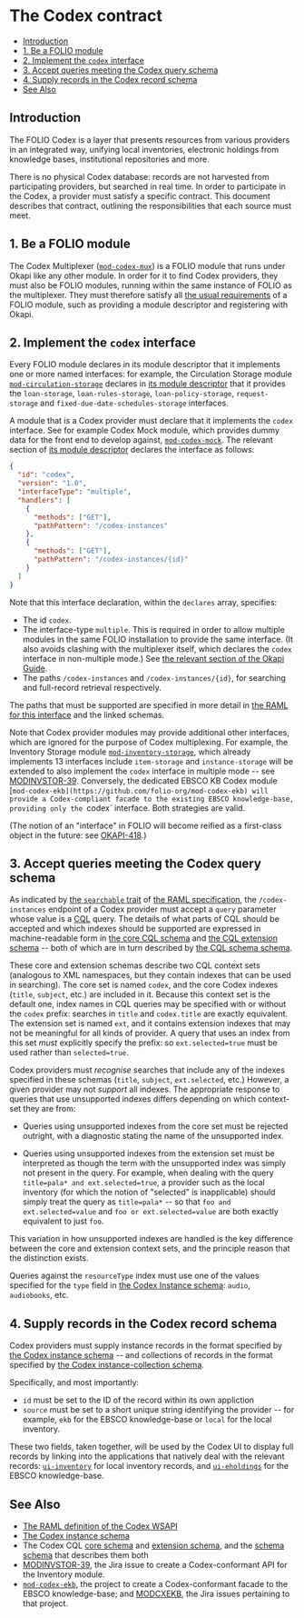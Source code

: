 # The Codex contract

<!-- md2toc -l 2 codex-contract.md -->
* [Introduction](#introduction)
* [1. Be a FOLIO module](#1-be-a-folio-module)
* [2. Implement the `codex` interface](#2-implement-the-codex-interface)
* [3. Accept queries meeting the Codex query schema](#3-accept-queries-meeting-the-codex-query-schema)
* [4. Supply records in the Codex record schema](#4-supply-records-in-the-codex-record-schema)
* [See Also](#see-also)

## Introduction

The FOLIO Codex is a layer that presents resources from various providers in an integrated way, unifying local inventories, electronic holdings from knowledge bases, institutional repositories and more.

There is no physical Codex database: records are not harvested from participating providers, but searched in real time. In order to participate in the Codex, a provider must satisfy a specific contract. This document describes that contract, outlining the responsibilities that each source must meet.

## 1. Be a FOLIO module

The Codex Multiplexer ([`mod-codex-mux`](https://github.com/folio-org/mod-codex-mux)) is a FOLIO module that runs under Okapi like any other module. In order for it to find Codex providers, they must also be FOLIO modules, running within the same instance of FOLIO as the multiplexer. They must therefore satisfy all [the usual requirements](https://github.com/folio-org/okapi/blob/master/doc/guide.md#okapis-own-web-services) of a FOLIO module, such as providing a module descriptor and registering with Okapi.

## 2. Implement the `codex` interface

Every FOLIO module declares in its module descriptor that it implements one or more named interfaces: for example, the Circulation Storage module [`mod-circulation-storage`](https://github.com/folio-org/mod-circulation-storage) declares in [its module descriptor](https://github.com/folio-org/mod-circulation-storage/blob/master/descriptors/ModuleDescriptor-template.json) that it provides the
`loan-storage`,
`loan-rules-storage`,
`loan-policy-storage`,
`request-storage`
and
`fixed-due-date-schedules-storage`
interfaces.

A module that is a Codex provider must declare that it implements the `codex` interface. See for example Codex Mock module, which provides dummy data for the front end to develop against, [`mod-codex-mock`](https://github.com/folio-org/mod-codex-mock). The relevant section of [its module descriptor](https://github.com/folio-org/mod-codex-mock/blob/master/descriptors/ModuleDescriptor-one-template.json) declares the interface as follows:

```json
{
  "id": "codex",
  "version": "1.0",
  "interfaceType": "multiple",
  "handlers": [
    {
      "methods": ["GET"],
      "pathPattern": "/codex-instances"
    },
    {
      "methods": ["GET"],
      "pathPattern": "/codex-instances/{id}"
    }
  ]
}
```

Note that this interface declaration, within the `declares` array, specifies:

* The id `codex`.
* The interface-type `multiple`. This is required in order to allow multiple modules in the same FOLIO installation to provide the same interface. (It also avoids clashing with the multiplexer itself, which declares the `codex` interface in non-multiple mode.) See [the relevant section of the Okapi Guide](https://github.com/folio-org/okapi/blob/master/doc/guide.md#multiple-interfaces).
* The paths `/codex-instances` and `/codex-instances/{id}`, for searching and full-record retrieval respectively.

The paths that must be supported are specified in more detail in [the RAML for this interface](https://github.com/folio-org/raml/blob/master/ramls/codex/codex.raml) and the linked schemas.

Note that Codex provider modules may provide additional other interfaces, which are ignored for the purpose of Codex multiplexing. For example, the Inventory Storage module [`mod-inventory-storage`](https://github.com/folio-org/mod-inventory-storage), which already implements 13 interfaces include `item-storage` and `instance-storage` will be extended to also implement the `codex` interface in multiple mode -- see [MODINVSTOR-39](https://issues.folio.org/browse/MODINVSTOR-39). Conversely, the dedicated EBSCO KB Codex module [`mod-codex-ekb](https://github.com/folio-org/mod-codex-ekb) will provide a Codex-compliant facade to the existing EBSCO knowledge-base, providing only the `codex` interface. Both strategies are valid.

(The notion of an "interface" in FOLIO will become reified as a first-class object in the future: see [OKAPI-418](https://issues.folio.org/browse/OKAPI-418).)

## 3. Accept queries meeting the Codex query schema

As indicated by [the `searchable` trait](https://github.com/folio-org/raml/blob/master/traits/searchable.raml) of [the RAML specification](https://github.com/folio-org/raml/blob/master/ramls/codex/codex.raml), the `/codex-instances` endpoint of a Codex provider must accept a `query` parameter whose value is a [CQL](http://zing.z3950.org/cql/intro.html) query. The details of what parts of CQL should be accepted and which indexes should be supported are expressed in machine-readable form in [the core CQL schema](https://github.com/folio-org/raml/blob/master/schemas/codex/codex_instance_cqlschema.json) and [the CQL extension schema](https://github.com/folio-org/raml/blob/master/schemas/codex/codex_instance_cqlschema-ext.json) -- both of which are in turn described by [the CQL schema schema](https://github.com/folio-org/raml/blob/master/schemas/CQLSchema.schema).

These core and extension schemas describe two CQL context sets (analogous to XML namespaces, but they contain indexes that can be used in searching). The core set is named `codex`, and the core Codex indexes (`title`, `subject`, etc.) are included in it. Because this context set is the default one, index names in CQL queries may be specified with or without the `codex` prefix: searches in `title` and `codex.title` are exactly equivalent. The extension set is named `ext`, and it contains extension indexes that may not be meaningful for all kinds of provider. A query that uses an index from this set _must_ explicitly specify the prefix: so `ext.selected=true` must be used rather than `selected=true`.

Codex providers must _recognise_ searches that include any of the indexes specified in these schemas (`title`, `subject`, `ext.selected`, etc.) However, a given provider may not _support_ all indexes. The appropriate response to queries that use unsupported indexes differs depending on which context-set they are from:

* Queries using unsupported indexes from the core set must be rejected outright, with a diagnostic stating the name of the unsupported index.

* Queries using unsupported indexes from the extension set must be interpreted as though the term with the unsupported index was simply not present in the query. For example, when dealing with the query `title=pala* and ext.selected=true`, a provider such as the local inventory (for which the notion of "selected" is inapplicable) should simply treat the query as `title=pala*` -- so that `foo and ext.selected=value` and `foo or ext.selected=value` are both exactly equivalent to just `foo`.

This variation in how unsupported indexes are handled is the key difference between the core and extension context sets, and the principle reason that the distinction exists.

Queries against the `resourceType` index must use one of the values specified for the `type` field in [the Codex Instance schema](https://github.com/folio-org/raml/blob/master/schemas/codex/instance.json): `audio`, `audiobooks`, etc.

## 4. Supply records in the Codex record schema

Codex providers must supply instance records in the format specified by [the Codex instance schema](https://github.com/folio-org/raml/blob/master/schemas/codex/instance.json) -- and collections of records in the format specified by [the Codex instance-collection schema](https://github.com/folio-org/raml/blob/master/schemas/codex/instanceCollection.json).

Specifically, and most importantly:
* `id` must be set to the ID of the record within its own appliction
* `source` must be set to a short unique string identifying the provider -- for example, `ekb` for the EBSCO knowledge-base or `local` for the local inventory.

These two fields, taken together, will be used by the Codex UI to display full records by linking into the applications that natively deal with the relevant records: [`ui-inventory`](https://github.com/folio-org/ui-inventory) for local inventory records, and [`ui-eholdings`](https://github.com/thefrontside/ui-eholdings) for the EBSCO knowledge-base.

## See Also

* [The RAML definition of the Codex WSAPI](https://github.com/folio-org/raml/blob/master/ramls/codex/codex.raml)
* [The Codex instance schema](https://github.com/folio-org/raml/blob/master/schemas/codex/instance.json)
* The Codex CQL [core schema](https://github.com/folio-org/raml/blob/master/schemas/codex/codex_instance_cqlschema.json) and [extension schema](https://github.com/folio-org/raml/blob/master/schemas/codex/codex_instance_cqlschema-ext.json), and the [schema schema](https://github.com/folio-org/raml/blob/master/schemas/CQLSchema.schema) that describes them both
* [MODINVSTOR-39](https://issues.folio.org/browse/MODINVSTOR-39), the Jira issue to create a Codex-conformant API for the Inventory module.
* [`mod-codex-ekb`](https://github.com/folio-org/mod-codex-ekb), the project to create a Codex-conformant facade to the EBSCO knowledge-base; and [MODCXEKB](https://issues.folio.org/projects/MODCXEKB/issues), the Jira issues pertaining to that project.
